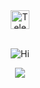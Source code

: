 <div align='center'>
<a href="https://t.me/itkrivoshei">
 <img alt="Telegram" width="30" src="https://media.giphy.com/media/ZcdZ7ldgeIhfesqA6E/giphy.gif" /></a><br><br>
 
![Hi](https://media.giphy.com/media/TA5UdQTc3NVKg/giphy.gif)
</div>
<p align="center">
 <img src="https://github-readme-stats.vercel.app/api?username=itkrivoshei&show_icons=true&theme=tokyonight&hide=issues,contribs&line_height=30px" />
</p>
<!--
<a href="https://github.com/itkrivoshei"><img src="https://media.giphy.com/media/3o7aCR3rMAF1RxgmZO/giphy.gif" width="25px"></a>
<a href="https://github.com/itkrivoshei"><img src="https://media.giphy.com/media/cUx6iFUKjzNY9mc1Iy/giphy.gif" width="25px"></a>
- 🔭 I’m currently working on [@school21moscow](https://github.com/school21moscow) & [RTLabs](https://www.rtlabs.ru/) Projects.
- ⚡ Fun fact: I love to [Run](https://bit.ly/ITK-Strava) more than Code.
- 📫 How to reach me: [Telegram](https://t.me/ITKrivoshey).
![](https://komarev.com/ghpvc/?username=IT-Krivoshey)
<br>
<a href="https://github.com/IT-Krivoshey">
  <img align="center" src="https://github-readme-stats.vercel.app/api/top-langs/?username=IT-Krivoshey&theme=tokyonight&hide=c,makefile,shell&langs_count=8&layout=compact" />
</a>

<br>

<a href="https://github.com/IT-Krivoshey">
 <img align="center" src="https://github-readme-stats.vercel.app/api?username=IT-Krivoshey&show_icons=true&theme=tokyonight&hide=issues,contribs&line_height=30px" />
</a>
**Schweinepriester/Schweinepriester** is a ✨ _special_ ✨ repository because its `README.md` (this file) appears on your GitHub profile.
Here are some ideas to get you started:
- 🔭 I’m currently working on ...
- 🌱 I’m currently learning ...
- 👯 I’m looking to collaborate on ...
- 🤔 I’m looking for help with ...
- 💬 Ask me about ...
- 📫 How to reach me: ...
- 😄 Pronouns: ...
- ⚡ Fun fact: ...
-->
